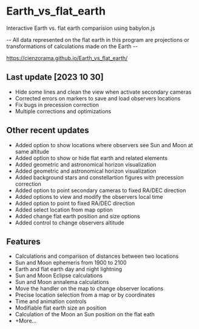 # Earth_vs_flat_earth
Interactive Earth vs. flat earth comparision using babylon.js

-- All data represented on the flat earth in this program are projections or transformations of calculations made on the Earth --

https://cienzorama.github.io/Earth_vs_flat_earth/

## Last update [2023 10 30]

- Hide some lines and clean the view when activate secondary cameras
- Corrected errors on markers to save and load observers locations
- Fix bugs in precession correction
- Multiple corrections and optimizations

## Other recent updates
- Added option to show locations where observers see Sun and Moon at same altitude
- Added option to show or hide flat earth and related elements
- Added geometric and astronomical horizon visualization
- Added geometric and astronomical horizon visualization
- Added background stars and constellartion figures with precession correction
- Added option to point secondary cameras to fixed RA/DEC direction
- Added options to view and modify the observers local time
- Added option to point to fixed RA/DEC direction
- Added select location from map option
- Added change flat earth position and size options
- Added control to change observers altitude

## Features

- Calculations and comparison of distances between two locations
- Sun and Moon ephemeris from 1900 to 2100
- Earth and flat earth day and night lightning
- Sun and Moon Eclipse calculations
- Sun and Moon annalema calculations
- Move the handler on the map to change observer locations
- Precise location selection from a map or by coordinates
- Time and animation controls
- Modifiable flat earth size an position
- Calculation of the Moon an Sun position on the flat eath
- +More...


